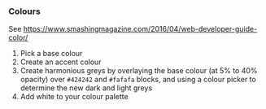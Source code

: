### Colours

See https://www.smashingmagazine.com/2016/04/web-developer-guide-color/

1. Pick a base colour
2. Create an accent colour
3. Create harmonious greys by overlaying the base colour (at 5% to 40% opacity) over `#424242` and `#fafafa` blocks, and using a colour picker to determine the new dark and light greys
4. Add white to your colour palette
